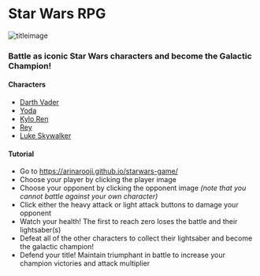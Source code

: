 # Star Wars RPG
![titleimage](https://user-images.githubusercontent.com/30301389/34653349-b8692b54-f3b8-11e7-914d-d1e08d32d16c.jpg)<br>
### Battle as iconic Star Wars characters and become the Galactic Champion!
#### Characters
- [Darth Vader](http://starwars.wikia.com/wiki/Anakin_Skywalker)
- [Yoda](http://starwars.wikia.com/wiki/Yoda)
- [Kylo Ren](http://starwars.wikia.com/wiki/Kylo_Ren)
- [Rey](http://starwars.wikia.com/wiki/Rey)
- [Luke Skywalker](http://starwars.wikia.com/wiki/Luke_Skywalker)

#### Tutorial
- Go to https://arinarooji.github.io/starwars-game/
- Choose your player by clicking the player image
- Choose your opponent by clicking the opponent image *(note that you cannot battle against your own character)*
- Click either the heavy attack or light attack buttons to damage your opponent
- Watch your health! The first to reach zero loses the battle and their lightsaber(s)
- Defeat all of the other characters to collect their lightsaber and become the galactic champion!
- Defend your title! Maintain triumphant in battle to increase your champion victories and attack multiplier
